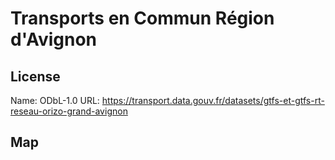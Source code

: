 # Transports en Commun Région d'Avignon
    
## License

Name: ODbL-1.0
URL: https://transport.data.gouv.fr/datasets/gtfs-et-gtfs-rt-reseau-orizo-grand-avignon

## Map

<WorldMap topic="stefan/public-transport/Transports_en_Commun_Region_dAvignon/vehicle_positions/#" />
